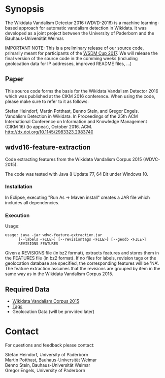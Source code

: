 Synopsis
========
The Wikidata Vandalism Detector 2016 (WDVD-2016) is a machine learning-based approach for automatic vandalism detection in Wikidata. It was developed as a joint project between the University of Paderborn and the Bauhaus-Universität Weimar.

IMPORTANT NOTE: This is a preliminary release of our source code, primarily meant for participants of the [WSDM Cup 2017](http://www.wsdm-cup-2017.org/vandalism-detection.html). We will release the final version of the source code in the comming weeks (including geolocation data for IP addresses, improved README files, ...)

Paper
-----
This source code forms the basis for the Wikidata Vandalism Detector 2016 which was published at the CIKM 2016 conference. When using the code, please make sure to refer to it as follows:

Stefan Heindorf, Martin Potthast, Benno Stein, and Gregor Engels. Vandalism Detection in Wikidata. In Proceedings of the 25th ACM International Conference on Information and Knowledge Management (CIKM 16) (to appear), October 2016. ACM. <http://dx.doi.org/10.1145/2983323.2983740>

wdvd16-feature-extraction
-------------------------
Code extracting features from the Wikidata Vandalism Corpus 2015 (WDVC-2015).

The code was tested with Java 8 Update 77, 64 Bit under Windows 10.

### Installation
In Eclipse, executing "Run As -> Maven install" creates a JAR file which includes all dependencies.

### Execution
Usage:

	usage: java -jar wdvd-feature-extraction.jar
          [--labels <FILE>] [--revisiontags <FILE>] [--geodb <FILE>]
          REVISIONS FEATURES

Given a REVISIONS file (in bz2 format), extracts features and stores them in the FEATURES file (in bz2 format). If no files for labels, revision tags or the geolocation database are specified, the corresponding features will be 'NA'. The feature extraction assumes that the revisions are grouped by item in the same way as in the Wikidata Vandalism Corpus 2015.

Required Data
------------
- [Wikidata Vandalism Corpus 2015](http://www.uni-weimar.de/en/media/chairs/webis/corpora/corpus-wdvc-15/)
- [Tags](http://groups.uni-paderborn.de/wdqa/tags_201501181252.csv.bz2)
- Geolocation Data (will be provided later)


Contact
=======
For questions and feedback please contact:

Stefan Heindorf, University of Paderborn  
Martin Potthast, Bauhaus-Universität Weimar  
Benno Stein, Bauhaus-Universität Weimar  
Gregor Engels, University of Paderborn
